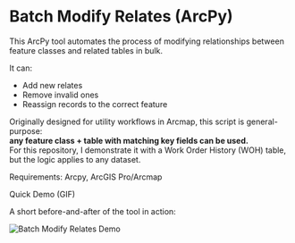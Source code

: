 # Batch Modify Relates (ArcPy)

This ArcPy tool automates the process of modifying relationships between 
feature classes and related tables in bulk.  

It can:
- Add new relates
- Remove invalid ones
- Reassign records to the correct feature  

Originally designed for utility workflows in Arcmap, this script is general-purpose:  
**any feature class + table with matching key fields can be used.**  
For this repository, I demonstrate it with a Work Order History (WOH) table, 
but the logic applies to any dataset.

Requirements: Arcpy, ArcGIS Pro/Arcmap

Quick Demo (GIF)

A short before-and-after of the tool in action:

![Batch Modify Relates Demo](docs/woh_demo.gif)
